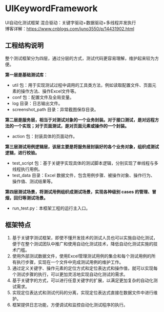 # UIKeywordFramework
UI自动化测试框架 混合驱动：关键字驱动+数据驱动+多线程并发执行
</br>
博客详解：https://www.cnblogs.com/juno3550/p/14431902.html

<h2>工程结构说明</h2>

整个测试框架分为四层，通过分层的方式，测试代码更容易理解，维护起来较为方便。

**第一层是基础测试库**：

* util 包：用于实现测试过程中调用的工具类方法，例如读取配置文件、页面元素的操作方法、操作Excel文件等。
* conf 包：配置文件及全局变量。
* log 目录：日志输出文件。
* screenshot_path 目录：异常截图保存目录。

**第二层是服务层，相当于对测试对象的一个业务封装。对于接口测试，是对远程方法的一个实现；对于页面测试，是对页面元素或操作的一个封装。**

* action 包：封装具体的页面动作。

**第三层测试用例逻辑层，该层主要是将服务层封装好的各个业务对象，组织成测试逻辑，进行校验。**

* test_script 包：基于关键字实现具体的测试脚本逻辑，分别实现了单线程与多线程执行用例。
* test_data 目录：Excel 数据文件，包含用例步骤、被操作对象、操作行为、操作值、测试结果等。

**第四层测试场景，将测试用例组织成测试场景，实现各种级别 cases 的管理、冒烟，回归等测试场景。**

* run_test.py：本框架工程的运行主入口。

<h2>框架特点</h2>

1. 基于关键字测试框架，即使不懂开发技术的测试人员也可以实施自动化测试，便于在整个测试团队中推广和使用自动化测试技术，降低自动化测试实施的技术门槛。
2. 使用外部测试数据文件，使用Excel管理测试用例的集合和每个测试用例的所有执行步骤，实现在一个文件中完成测试用例的维护工作。
3. 通过定义关键字、操作元素的定位方式和定位表达式和操作值，就可以实现每个测试步骤的执行，可以更加灵活地实现自动化测试的需求。
4. 基于关键字的方式，可以进行任意关键字的扩展，以满足更加复杂的自动化测试需求。
5. 实现定位表达式和测试代码的分离，实现定位表达式直接在数据文件中进行维护。
6. 框架提供日志功能，方便调试和监控自动化测试程序的执行。
 
